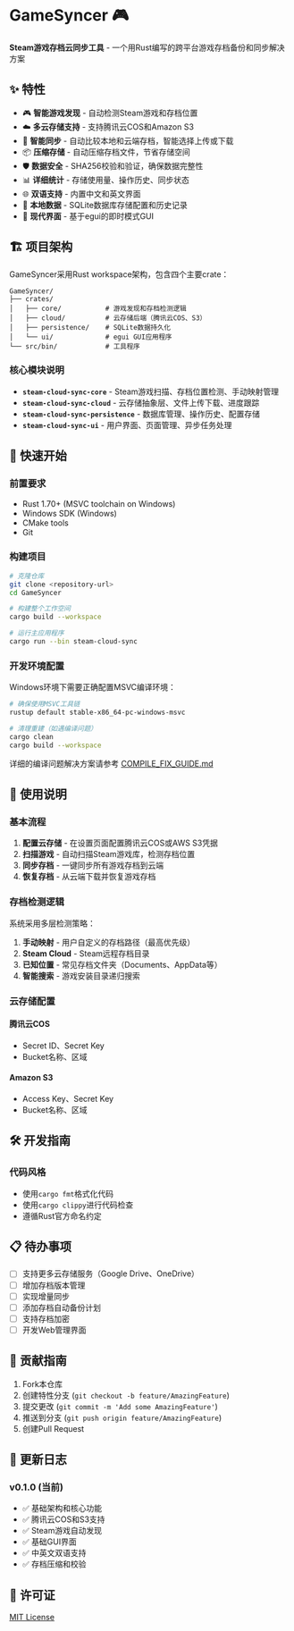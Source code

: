 # GameSyncer 🎮

**Steam游戏存档云同步工具** - 一个用Rust编写的跨平台游戏存档备份和同步解决方案

## ✨ 特性

- 🎮 **智能游戏发现** - 自动检测Steam游戏和存档位置
- ☁️ **多云存储支持** - 支持腾讯云COS和Amazon S3
- 🔄 **智能同步** - 自动比较本地和云端存档，智能选择上传或下载
- 📦 **压缩存储** - 自动压缩存档文件，节省存储空间
- 🛡️ **数据安全** - SHA256校验和验证，确保数据完整性
- 📊 **详细统计** - 存储使用量、操作历史、同步状态
- 🌐 **双语支持** - 内置中文和英文界面
- 💾 **本地数据** - SQLite数据库存储配置和历史记录
- 🎨 **现代界面** - 基于egui的即时模式GUI

## 🏗️ 项目架构

GameSyncer采用Rust workspace架构，包含四个主要crate：

```
GameSyncer/
├── crates/
│   ├── core/           # 游戏发现和存档检测逻辑
│   ├── cloud/          # 云存储后端（腾讯云COS、S3）
│   ├── persistence/    # SQLite数据持久化
│   └── ui/             # egui GUI应用程序
└── src/bin/            # 工具程序
```

### 核心模块说明

- **`steam-cloud-sync-core`** - Steam游戏扫描、存档位置检测、手动映射管理
- **`steam-cloud-sync-cloud`** - 云存储抽象层、文件上传下载、进度跟踪
- **`steam-cloud-sync-persistence`** - 数据库管理、操作历史、配置存储
- **`steam-cloud-sync-ui`** - 用户界面、页面管理、异步任务处理

## 🚀 快速开始

### 前置要求

- Rust 1.70+ (MSVC toolchain on Windows)
- Windows SDK (Windows)
- CMake tools
- Git

### 构建项目

```bash
# 克隆仓库
git clone <repository-url>
cd GameSyncer

# 构建整个工作空间
cargo build --workspace

# 运行主应用程序
cargo run --bin steam-cloud-sync
```

### 开发环境配置

Windows环境下需要正确配置MSVC编译环境：

```bash
# 确保使用MSVC工具链
rustup default stable-x86_64-pc-windows-msvc

# 清理重建（如遇编译问题）
cargo clean
cargo build --workspace
```

详细的编译问题解决方案请参考 [COMPILE_FIX_GUIDE.md](COMPILE_FIX_GUIDE.md)

## 📖 使用说明

### 基本流程

1. **配置云存储** - 在设置页面配置腾讯云COS或AWS S3凭据
2. **扫描游戏** - 自动扫描Steam游戏库，检测存档位置
3. **同步存档** - 一键同步所有游戏存档到云端
4. **恢复存档** - 从云端下载并恢复游戏存档

### 存档检测逻辑

系统采用多层检测策略：

1. **手动映射** - 用户自定义的存档路径（最高优先级）
2. **Steam Cloud** - Steam远程存档目录
3. **已知位置** - 常见存档文件夹（Documents、AppData等）
4. **智能搜索** - 游戏安装目录递归搜索

### 云存储配置

#### 腾讯云COS
- Secret ID、Secret Key
- Bucket名称、区域

#### Amazon S3
- Access Key、Secret Key
- Bucket名称、区域

## 🛠️ 开发指南

### 代码风格

- 使用`cargo fmt`格式化代码
- 使用`cargo clippy`进行代码检查
- 遵循Rust官方命名约定


## 📋 待办事项

- [ ] 支持更多云存储服务（Google Drive、OneDrive）
- [ ] 增加存档版本管理
- [ ] 实现增量同步
- [ ] 添加存档自动备份计划
- [ ] 支持存档加密
- [ ] 开发Web管理界面

## 🤝 贡献指南

1. Fork本仓库
2. 创建特性分支 (`git checkout -b feature/AmazingFeature`)
3. 提交更改 (`git commit -m 'Add some AmazingFeature'`)
4. 推送到分支 (`git push origin feature/AmazingFeature`)
5. 创建Pull Request

## 📝 更新日志

### v0.1.0 (当前)
- ✅ 基础架构和核心功能
- ✅ 腾讯云COS和S3支持
- ✅ Steam游戏自动发现
- ✅ 基础GUI界面
- ✅ 中英文双语支持
- ✅ 存档压缩和校验

## 📄 许可证

[MIT License](LICENSE)

